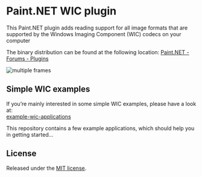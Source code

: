 # Paint.NET WIC plugin
This Paint.NET plugin adds reading support for all image formats that are supported by the Windows Imaging Component (WIC) codecs on your computer

The binary distribution can be found at the following location: 
[Paint.NET - Forums - Plugins](https://forums.getpaint.net/topic/111550-windows-imaging-component-wic-plugin/)

![multiple frames](https://reneslkh.home.xs4all.nl/PaintDotNet/multiple_frames.png)

## Simple WIC examples
If you’re mainly interested in some simple WIC examples, please have a look at:  
[example-wic-applications](https://github.com/ReneSlijkhuis/example-wic-applications)  
  
This repository contains a few example applications, which should help you in getting started...

## License
Released under the [MIT license](https://en.wikipedia.org/wiki/MIT_License).

